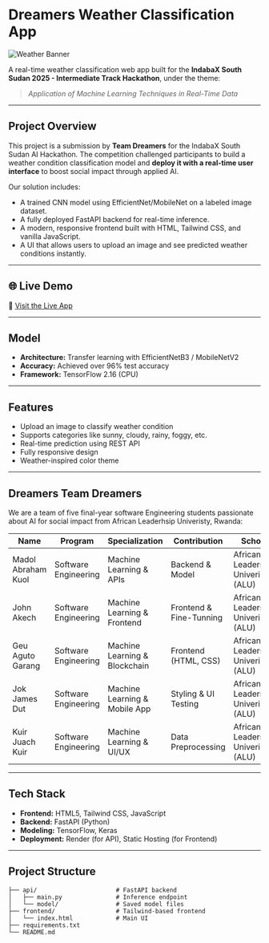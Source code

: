 # Dreamers Weather Classification App

![Weather Banner](https://images.unsplash.com/photo-1500839941678-aae14dbfae9d?fit=crop&w=1280&q=80)

A real-time weather classification web app built for the **IndabaX South Sudan 2025 - Intermediate Track Hackathon**, under the theme:

> _Application of Machine Learning Techniques in Real-Time Data_

---

## Project Overview

This project is a submission by **Team Dreamers** for the IndabaX South Sudan AI Hackathon. The competition challenged participants to build a weather condition classification model and **deploy it with a real-time user interface** to boost social impact through applied AI.

Our solution includes:
- A trained CNN model using EfficientNet/MobileNet on a labeled image dataset.
- A fully deployed FastAPI backend for real-time inference.
- A modern, responsive frontend built with HTML, Tailwind CSS, and vanilla JavaScript.
- A UI that allows users to upload an image and see predicted weather conditions instantly.

---

## 🌐 Live Demo

🔗 [Visit the Live App](https://dreamers-weather-classification.onrender.com/docs)

---

## Model

- **Architecture:** Transfer learning with EfficientNetB3 / MobileNetV2
- **Accuracy:** Achieved over 96% test accuracy
- **Framework:** TensorFlow 2.16 (CPU)

---

## Features

- Upload an image to classify weather condition
- Supports categories like sunny, cloudy, rainy, foggy, etc.
- Real-time prediction using REST API
- Fully responsive design
- Weather-inspired color theme

---

## Dreamers Team Dreamers

We are a team of five final-year software Engineering students passionate about AI for social impact from African Leaderhsip Univeristy, Rwanda:

| Name                      | Program                | Specialization                | Contribution            | School
|---------------------------|------------------------|-------------------------------|-------------------------|-----------
| Madol Abraham Kuol        | Software Engineering   | Machine Learning & APIs       | Backend & Model         | African Leadership Univeristy (ALU)
| John Akech                | Software Engineering   | Machine Learning & Frontend   | Frontend & Fine-Tunning | African Leadership Univeristy (ALU)
| Geu Aguto Garang          | Software Engineering   | Machine Learning & Blockchain | Frontend (HTML, CSS)    | African Leadership Univeristy (ALU)
| Jok James Dut             | Software Engineering   | Machine Learning & Mobile App | Styling & UI Testing    | African Leadership Univeristy (ALU)
| Kuir Juach Kuir           | Software Engineering   | Machine Learning & UI/UX      | Data Preprocessing      | African Leadership Univeristy (ALU)

---

## Tech Stack

- **Frontend:** HTML5, Tailwind CSS, JavaScript
- **Backend:** FastAPI (Python)
- **Modeling:** TensorFlow, Keras
- **Deployment:** Render (for API), Static Hosting (for Frontend)

---

## Project Structure

```plaintext
├── api/                      # FastAPI backend
│   ├── main.py               # Inference endpoint
│   └── model/                # Saved model files
├── frontend/                 # Tailwind-based frontend
│   └── index.html            # Main UI
├── requirements.txt
└── README.md
